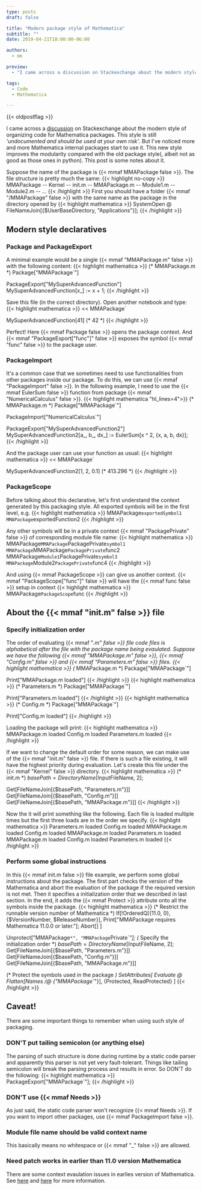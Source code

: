 ```yaml
---
type: posts
draft: false

title: "Modern package style of Mathematica"
subtitle: ""
date: 2019-04-21T18:00:00-06:00

authors:
  - me

preview:
  - "I came across a discussion on Stackexchange about the modern style of organizing code for Mathematica packages. This style is still *'undocumented and should be used at your own risk'*. But I've noticed more and more Mathematica internal packages start to use it. This new style improves the modularity compared with the old package style(, albeit not as good as those ones in python). This post is some notes about it."

tags:
  - Code
  - Mathematica

---
```

{{< oldpostflag >}}

I came across a [discussion](https://mathematica.stackexchange.com/questions/176434/declaring-package-with-dependencies-in-multiples-files/176489#176489)
on Stackexchange about the modern style of organizing code for Mathematica packages. This style is still *'undocumented and should be used at your own risk'*. But I've noticed more and more Mathematica internal packages start to use it. This new style improves the modularity compared with the old package style(, albeit not as good as those ones in python). This post is some notes about it.

Suppose the name of the package is {{< mmaf MMAPackage false >}}. The file structure is pretty much the same:
{{< highlight no-copy >}}
MMAPackage
-- Kernel
   -- init.m
-- MMAPackage.m
-- Module1.m
-- Module2.m
-- ...
{{< /highlight >}}
First you should have a folder {{< mmaf "/MMAPackage" false >}} with the same name as the package in the directory opened by
{{< highlight mathematica >}}
SystemOpen @ FileNameJoin[{$UserBaseDirectory, "Applications"}];
{{< /highlight >}}

## Modern style declaratives
### Package and PackageExport
A minimal example would be a single {{< mmaf "MMAPackage.m" false >}} with the following content:
{{< highlight mathematica >}}
(* MMAPackage.m *)
Package["MMAPackage`"]

PackageExport["MySuperAdvancedFunction"]
MySuperAdvancedFunction[x_] := x + 1;
{{< /highlight >}}

Save this file (in the correct directory). Open another notebook and type:
{{< highlight mathematica >}}
<< MMAPackage`

MySuperAdvancedFunction[41]
(* 42 *)
{{< /highlight >}}

Perfect! Here {{< mmaf Package false >}} opens the package context. And {{< mmaf "PackageExport[\"func\"]" false >}} exposes the symbol {{< mmaf "func" false >}} to the package user.

### PackageImport
It's a common case that we sometimes need to use functionalities from other packages inside our package. To do this, we can use {{< mmaf "PackageImport" false >}}. In the following example, I need to use the {{< mmaf EulerSum false >}} function from package {{< mmaf "NumericalCalculus" false >}}.
{{< highlight mathematica "hl_lines=4">}}
(* MMAPackage.m *)
Package["MMAPackage`"]

PackageImport["NumericalCalculus`"]

PackageExport["MySuperAdvancedFunction2"]
MySuperAdvancedFunction2[a_, b_, dx_] := EulerSum[x ^ 2, {x, a, b, dx}];
{{< /highlight >}}

And the package user can use your function as usual:
{{< highlight mathematica >}}
<< MMAPackage`

MySuperAdvancedFunction2[1, 2, 0.1]
(* 413.296 *)
{{< /highlight >}}

### PackageScope
Before talking about this declarative, let's first understand the context generated by this packaging style. All exported symbols will be in the first level, e.g.
{{< highlight mathematica >}}
MMAPackage`exportedSymbol1
MMAPackage`exportedFunction2
{{< /highlight >}}

Any other symbols will be in a private context {{< mmaf "PackagePrivate" false >}} of corresponding module file name:
{{< highlight mathematica >}}
MMAPackage`MMAPackage`PackagePrivate`symbol1
MMAPackage`MMAPackage`PackagePrivate`func2
MMAPackage`Module1`PackagePrivate`symbol3
MMAPackage`Module2`PackagePrivate`func4
{{< /highlight >}}

And using {{< mmaf PackageScope >}} can give us another context. {{< mmaf "PackageScope[\"func\"]" false >}} will have the {{< mmaf func false >}} setup in context
{{< highlight mathematica >}}
MMAPackage`PackageScope`func
{{< /highlight >}}

## About the {{< mmaf "init.m" false >}} file
### Specify initialization order
The order of evaluating {{< mmaf "*.m" false >}} file code files is alphabetical after the file with the package name being evaulated. Suppose we have the following {{< mmaf "MMAPackage.m" false >}}, {{< mmaf "Config.m" false >}} and {{< mmaf "Parameters.m" false >}} files.
{{< highlight mathematica >}}
(* MMAPackage.m *)
Package["MMAPackage`"]

Print["MMAPackage.m loaded"]
{{< /highlight >}}
{{< highlight mathematica >}}
(* Parameters.m *)
Package["MMAPackage`"]

Print["Parameters.m loaded"]
{{< /highlight >}}
{{< highlight mathematica >}}
(* Config.m *)
Package["MMAPackage`"]

Print["Config.m loaded"]
{{< /highlight >}}

Loading the package will print:
{{< highlight mathematica >}}
MMAPackage.m loaded
Config.m loaded
Parameters.m loaded
{{< /highlight >}}

If we want to change the default order for some reason, we can make use of the {{< mmaf "init.m" false >}} file. If there is such a file existing, it will have the highest priority during evaluation. Let's create this file under the {{< mmaf "Kernel" false >}} directory.
{{< highlight mathematica >}}
(* init.m *)
$basePath = DirectoryName[$InputFileName, 2];

Get[FileNameJoin[{$basePath, "Parameters.m"}]]
Get[FileNameJoin[{$basePath, "Config.m"}]]
Get[FileNameJoin[{$basePath, "MMAPackage.m"}]]
{{< /highlight >}}

Now the it will print something like the following. Each file is loaded multiple times but the first three loads are in the order we specify.
{{< highlight mathematica >}}
Parameters.m loaded
Config.m loaded
MMAPackage.m loaded
Config.m loaded
MMAPackage.m loaded
Parameters.m loaded
MMAPackage.m loaded
Config.m loaded
Parameters.m loaded
{{< /highlight >}}

### Perform some global instructions
In this {{< mmaf init.m false >}} file example, we perform some global instructions about the package. The first part checks the version of the Mathematica and abort the evaluation of the package if the required version is not met. Then it specifies a initialization order that we described in last section. In the end, it adds the {{< mmaf Protect >}} attribute onto all the symbols inside the package.
{{< highlight mathematica >}}
(* Restrict the runnable version number of Mathematica *)
If[!OrderedQ[{11.0, 0}, {$VersionNumber, $ReleaseNumber}], 
  Print["MMAPackage requires Mathematica 11.0.0 or later."];
  Abort[]
]

Unprotect["MMAPackage`*", "MMAPackage`Private`*"];
(* Specify the initialization order *)
$basePath = DirectoryName[$InputFileName, 2];
Get[FileNameJoin[{$basePath, "Parameters.m"}]]
Get[FileNameJoin[{$basePath, "Config.m"}]]
Get[FileNameJoin[{$basePath, "MMAPackage.m"}]]

(* Protect the symbols used in the package *)
SetAttributes[
  Evaluate @ Flatten[Names /@ {"MMAPackage`*"}],
  {Protected, ReadProtected}
]
{{< /highlight >}}


## Caveat!
There are some important things to remember when using such style of packaging.
### DON'T put tailing semicolon (or anything else)
The parsing of such structure is done during runtime by a static code parser and apparently this parser is not yet very fault-tolerant. Things like tailing semicolon will break the parsing process and results in error. So DON'T do the following:
{{< highlight mathematica >}}
PackageExport["MMAPackage`"];
{{< /highlight >}}

### DON'T use {{< mmaf Needs >}}
As just said, the static code parser won't recognize {{< mmaf Needs >}}. If you want to import other packages, use {{< mmaf PackageImport false >}}.

### Module file name should be valid context name
This basically means no whitespace or {{< mmaf "_" false >}} are allowed.

### Need patch works in earlier than 11.0 version Mathematica
There are some context evaulation issues in earlies version of Mathematica. See [here](https://mathematica.stackexchange.com/questions/176434/declaring-package-with-dependencies-in-multiples-files/176489#176489) and [here](https://mathematica.stackexchange.com/questions/184711/what-to-be-aware-when-using-new-style-package) for more information.
